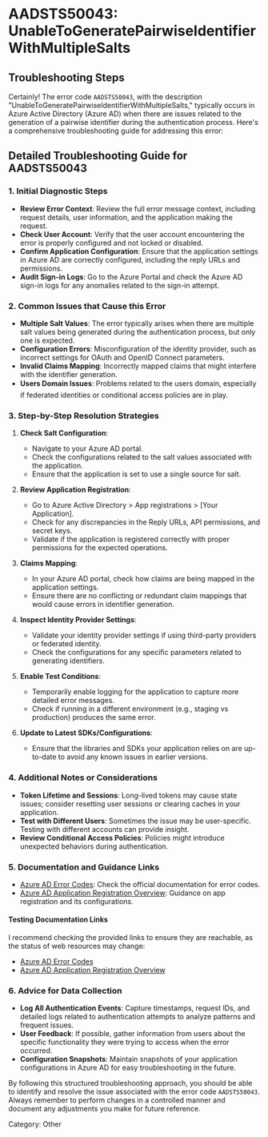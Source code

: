 # AADSTS50043: UnableToGeneratePairwiseIdentifierWithMultipleSalts


## Troubleshooting Steps
Certainly! The error code `AADSTS50043`, with the description "UnableToGeneratePairwiseIdentifierWithMultipleSalts," typically occurs in Azure Active Directory (Azure AD) when there are issues related to the generation of a pairwise identifier during the authentication process. Here's a comprehensive troubleshooting guide for addressing this error:

## Detailed Troubleshooting Guide for AADSTS50043

### 1. Initial Diagnostic Steps

- **Review Error Context**: Review the full error message context, including request details, user information, and the application making the request.
- **Check User Account**: Verify that the user account encountering the error is properly configured and not locked or disabled.
- **Confirm Application Configuration**: Ensure that the application settings in Azure AD are correctly configured, including the reply URLs and permissions.
- **Audit Sign-in Logs**: Go to the Azure Portal and check the Azure AD sign-in logs for any anomalies related to the sign-in attempt.

### 2. Common Issues that Cause this Error

- **Multiple Salt Values**: The error typically arises when there are multiple salt values being generated during the authentication process, but only one is expected.
- **Configuration Errors**: Misconfiguration of the identity provider, such as incorrect settings for OAuth and OpenID Connect parameters.
- **Invalid Claims Mapping**: Incorrectly mapped claims that might interfere with the identifier generation.
- **Users Domain Issues**: Problems related to the users domain, especially if federated identities or conditional access policies are in play.

### 3. Step-by-Step Resolution Strategies

1. **Check Salt Configuration**:
   - Navigate to your Azure AD portal.
   - Check the configurations related to the salt values associated with the application.
   - Ensure that the application is set to use a single source for salt.

2. **Review Application Registration**:
   - Go to Azure Active Directory > App registrations > [Your Application].
   - Check for any discrepancies in the Reply URLs, API permissions, and secret keys.
   - Validate if the application is registered correctly with proper permissions for the expected operations.

3. **Claims Mapping**:
   - In your Azure AD portal, check how claims are being mapped in the application settings.
   - Ensure there are no conflicting or redundant claim mappings that would cause errors in identifier generation.

4. **Inspect Identity Provider Settings**:
   - Validate your identity provider settings if using third-party providers or federated identity.
   - Check the configurations for any specific parameters related to generating identifiers.

5. **Enable Test Conditions**:
   - Temporarily enable logging for the application to capture more detailed error messages.
   - Check if running in a different environment (e.g., staging vs production) produces the same error.

6. **Update to Latest SDKs/Configurations**:
   - Ensure that the libraries and SDKs your application relies on are up-to-date to avoid any known issues in earlier versions.

### 4. Additional Notes or Considerations

- **Token Lifetime and Sessions**: Long-lived tokens may cause state issues; consider resetting user sessions or clearing caches in your application.
- **Test with Different Users**: Sometimes the issue may be user-specific. Testing with different accounts can provide insight.
- **Review Conditional Access Policies**: Policies might introduce unexpected behaviors during authentication.

### 5. Documentation and Guidance Links

- [Azure AD Error Codes](https://learn.microsoft.com/en-us/azure/active-directory/develop/active-directory-claim-claims-scenarios#common-error-codes): Check the official documentation for error codes.
- [Azure AD Application Registration Overview](https://learn.microsoft.com/en-us/azure/active-directory/develop/registration-and-authentication-v2): Guidance on app registration and its configurations.

#### Testing Documentation Links
I recommend checking the provided links to ensure they are reachable, as the status of web resources may change:
- [Azure AD Error Codes](https://learn.microsoft.com/en-us/azure/active-directory/develop/active-directory-claim-claims-scenarios#common-error-codes)
- [Azure AD Application Registration Overview](https://learn.microsoft.com/en-us/azure/active-directory/develop/registration-and-authentication-v2)

### 6. Advice for Data Collection

- **Log All Authentication Events**: Capture timestamps, request IDs, and detailed logs related to authentication attempts to analyze patterns and frequent issues.
- **User Feedback**: If possible, gather information from users about the specific functionality they were trying to access when the error occurred.
- **Configuration Snapshots**: Maintain snapshots of your application configurations in Azure AD for easy troubleshooting in the future.

By following this structured troubleshooting approach, you should be able to identify and resolve the issue associated with the error code `AADSTS50043`. Always remember to perform changes in a controlled manner and document any adjustments you make for future reference.

Category: Other